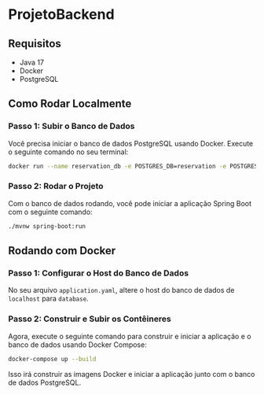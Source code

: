 
# ProjetoBackend

## Requisitos
- Java 17
- Docker
- PostgreSQL

## Como Rodar Localmente

### Passo 1: Subir o Banco de Dados
Você precisa iniciar o banco de dados PostgreSQL usando Docker. Execute o seguinte comando no seu terminal:

```bash
docker run --name reservation_db -e POSTGRES_DB=reservation -e POSTGRES_USER=postgres -e POSTGRES_PASSWORD=postgres -p 5432:5432 -d postgres
```

### Passo 2: Rodar o Projeto
Com o banco de dados rodando, você pode iniciar a aplicação Spring Boot com o seguinte comando:

```bash
./mvnw spring-boot:run
```

## Rodando com Docker

### Passo 1: Configurar o Host do Banco de Dados
No seu arquivo `application.yaml`, altere o host do banco de dados de `localhost` para `database`.

### Passo 2: Construir e Subir os Contêineres
Agora, execute o seguinte comando para construir e iniciar a aplicação e o banco de dados usando Docker Compose:

```bash
docker-compose up --build
```

Isso irá construir as imagens Docker e iniciar a aplicação junto com o banco de dados PostgreSQL.
